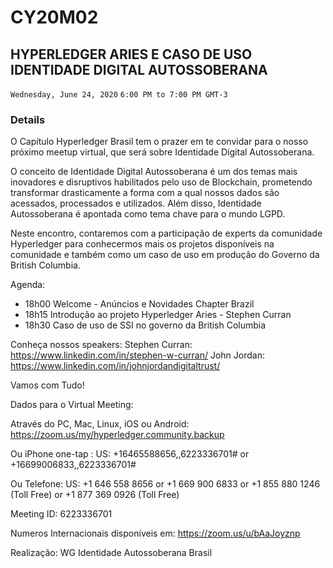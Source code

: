 # CY20M02

## HYPERLEDGER ARIES E CASO DE USO IDENTIDADE DIGITAL AUTOSSOBERANA

`Wednesday, June 24, 2020`
`6:00 PM to 7:00 PM GMT-3`

### Details
O Capítulo Hyperledger Brasil tem o prazer em te convidar para o nosso próximo meetup virtual, que será sobre Identidade Digital Autossoberana.

O conceito de Identidade Digital Autossoberana é um dos temas mais inovadores e disruptivos habilitados pelo uso de Blockchain, prometendo transformar drasticamente a forma com a qual nossos dados são acessados, processados e utilizados. Além disso, Identidade Autossoberana é apontada como tema chave para o mundo LGPD.

Neste encontro, contaremos com a participação de experts da comunidade Hyperledger para conhecermos mais os projetos disponíveis na comunidade e também como um caso de uso em produção do Governo da British Columbia.

Agenda:

* 18h00 Welcome - Anúncios e Novidades Chapter Brazil
* 18h15 Introdução ao projeto Hyperledger Aries - Stephen Curran
* 18h30 Caso de uso de SSI no governo da British Columbia

Conheça nossos speakers:
Stephen Curran: https://www.linkedin.com/in/stephen-w-curran/
John Jordan: https://www.linkedin.com/in/johnjordandigitaltrust/

Vamos com Tudo!

Dados para o Virtual Meeting:

Através do PC, Mac, Linux, iOS ou Android:
https://zoom.us/my/hyperledger.community.backup

Ou iPhone one-tap :
US: +16465588656,,6223336701# or +16699006833,,6223336701#

Ou Telefone:
US: +1 646 558 8656 or +1 669 900 6833 or +1 855 880 1246 (Toll Free) or +1 877 369 0926 (Toll Free)

Meeting ID: 6223336701

Numeros Internacionais disponíveis em: https://zoom.us/u/bAaJoyznp

Realização: WG Identidade Autossoberana Brasil